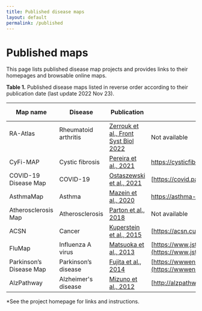 ```yaml
---
title: Published disease maps
layout: default
permalink: /published
---
```


# Published maps

This page lists published disease map projects and provides links to their homepages and browsable online maps. 

**Table 1.** Published disease maps listed in reverse order according to their publication date (last update 2022 Nov 23).

| Map name | Disease | Publication | Homepage | Online browsing |
|------------------|---------|-------------|----------|-----------------|
| RA-Atlas &nbsp; &nbsp; &nbsp; &nbsp; &nbsp; &nbsp; &nbsp; | Rheumatoid arthritis &nbsp; &nbsp; &nbsp; &nbsp; &nbsp; &nbsp; &nbsp; | [Zerrouk et al., Front Syst Biol 2022](https://www.frontiersin.org/articles/10.3389/fsysb.2022.925791/full) | Not available | [MINERVA](https://ramap.uni.lu/minerva/) |  
| CyFi-MAP | Cystic fibrosis | [Pereira et al., 2021](https://doi.org/10.1038/s41598-021-01618-3) | [https://cysticfibrosis..](https://cysticfibrosismap.github.io/) | [MINERVA](https://pathwaylab.elixir-luxembourg.org/minerva/index.xhtml?id=F508del_cp21) |  
| COVID-19 Disease Map | COVID-19 | [Ostaszewski et al., 2021](https://doi.org/10.15252/msb.202110387) | [https://covid.pages..](https://covid.pages.uni.lu/) | [MINERVA](https://covid19map.elixir-luxembourg.org/minerva/) |  
| AsthmaMap | Asthma | [Mazein et al., 2020](https://doi.org/10.1016/j.jaci.2020.11.032) | [https://asthma-map..](https://asthma-map.org/) | [MINERVA](https://asthma.uni.lu/minerva/) |  
| Atherosclerosis Map | Atherosclerosis | [Parton et al., 2018](https://doi.org/10.1093/bioinformatics/bty980) | Not available | Not available |  
| ACSN | Cancer | [Kuperstein et al., 2015](https://doi.org/10.1038/oncsis.2015.19) | [https://acsn.curie.fr](https://acsn.curie.fr/ACSN2/ACSN2.html) | [NaviCell](https://acsn.curie.fr/navicell/maps/acsn2/master/index.html) |  
| FluMap | Influenza A virus | [Matsuoka et al., 2013](https://doi.org/10.1186/1752-0509-7-97) | [https://www.jst.go.jp..](https://www.jst.go.jp/erato/kawaoka/flumap/index.html) | iPathways+* |  
| Parkinson’s Disease Map | Parkinson’s disease | [Fujita et al., 2014](https://www.ncbi.nlm.nih.gov/pubmed/23832570) | [https://wwwen.uni.lu..](https://wwwen.uni.lu/lcsb/research/parkinson_s_disease_map) | [MINERVA](https://pdmap.uni.lu/minerva/) |  
| AlzPathway | Alzheimer's disease | [Mizuno et al., 2012](https://doi.org/10.1186/1752-0509-6-52) | [http://alzpathway.org](http://alzpathway.org/AlzPathway.html) | Payao* |  

\*See the project homepage for links and instructions.

<!--
| RA-Map | Rheumatoid arthritis | [Singh et al., 2020](https://doi.org/10.1093/database/baaa017) | Not available | MINERVA** |  
\*\*See RA-Atlas.
-->
